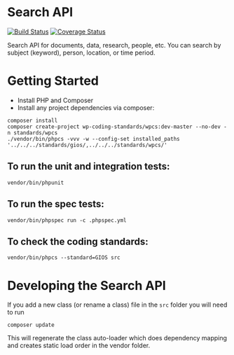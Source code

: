 # Search API

[![Build Status](https://travis-ci.org/gios-asu/search-api.svg)](https://travis-ci.org/gios-asu/search-api) [![Coverage Status](https://coveralls.io/repos/gios-asu/search-api/badge.svg?branch=develop&service=github)](https://coveralls.io/github/gios-asu/search-api?branch=develop)

Search API for documents, data, research, people, etc.
You can search by subject (keyword), person, location, or time period.


# Getting Started
* Install PHP and Composer
* Install any project dependencies via composer:
```
composer install
composer create-project wp-coding-standards/wpcs:dev-master --no-dev -n standards/wpcs
./vendor/bin/phpcs -vvv -w --config-set installed_paths '../../../standards/gios/,../../../standards/wpcs/'

```

## To run the unit and integration tests:
```
vendor/bin/phpunit
```

## To run the spec tests:
```
vendor/bin/phpspec run -c .phpspec.yml
```

## To check the coding standards:
```
vendor/bin/phpcs --standard=GIOS src
```



# Developing the Search API
If you add a new class (or rename a class) file in the ```src``` folder you will need to run
```
composer update
```
This will regenerate the class auto-loader which does dependency mapping and creates static load order in the vendor folder.



